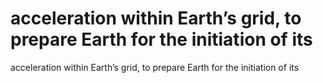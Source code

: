 # acceleration within Earth’s grid, to prepare Earth for the initiation of its

acceleration within Earth’s grid, to prepare Earth for the initiation of its